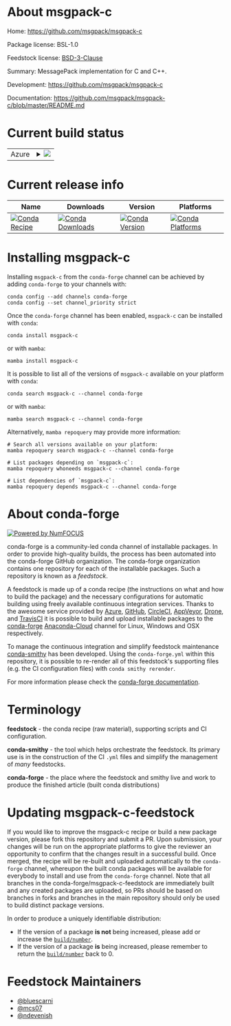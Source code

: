 About msgpack-c
===============

Home: https://github.com/msgpack/msgpack-c

Package license: BSL-1.0

Feedstock license: [BSD-3-Clause](https://github.com/conda-forge/msgpack-c-feedstock/blob/main/LICENSE.txt)

Summary: MessagePack implementation for C and C++.

Development: https://github.com/msgpack/msgpack-c

Documentation: https://github.com/msgpack/msgpack-c/blob/master/README.md

Current build status
====================


<table>
    
  <tr>
    <td>Azure</td>
    <td>
      <details>
        <summary>
          <a href="https://dev.azure.com/conda-forge/feedstock-builds/_build/latest?definitionId=648&branchName=main">
            <img src="https://dev.azure.com/conda-forge/feedstock-builds/_apis/build/status/msgpack-c-feedstock?branchName=main">
          </a>
        </summary>
        <table>
          <thead><tr><th>Variant</th><th>Status</th></tr></thead>
          <tbody><tr>
              <td>linux_64</td>
              <td>
                <a href="https://dev.azure.com/conda-forge/feedstock-builds/_build/latest?definitionId=648&branchName=main">
                  <img src="https://dev.azure.com/conda-forge/feedstock-builds/_apis/build/status/msgpack-c-feedstock?branchName=main&jobName=linux&configuration=linux%20linux_64_" alt="variant">
                </a>
              </td>
            </tr><tr>
              <td>osx_64</td>
              <td>
                <a href="https://dev.azure.com/conda-forge/feedstock-builds/_build/latest?definitionId=648&branchName=main">
                  <img src="https://dev.azure.com/conda-forge/feedstock-builds/_apis/build/status/msgpack-c-feedstock?branchName=main&jobName=osx&configuration=osx%20osx_64_" alt="variant">
                </a>
              </td>
            </tr><tr>
              <td>osx_arm64</td>
              <td>
                <a href="https://dev.azure.com/conda-forge/feedstock-builds/_build/latest?definitionId=648&branchName=main">
                  <img src="https://dev.azure.com/conda-forge/feedstock-builds/_apis/build/status/msgpack-c-feedstock?branchName=main&jobName=osx&configuration=osx%20osx_arm64_" alt="variant">
                </a>
              </td>
            </tr><tr>
              <td>win_64</td>
              <td>
                <a href="https://dev.azure.com/conda-forge/feedstock-builds/_build/latest?definitionId=648&branchName=main">
                  <img src="https://dev.azure.com/conda-forge/feedstock-builds/_apis/build/status/msgpack-c-feedstock?branchName=main&jobName=win&configuration=win%20win_64_" alt="variant">
                </a>
              </td>
            </tr>
          </tbody>
        </table>
      </details>
    </td>
  </tr>
</table>

Current release info
====================

| Name | Downloads | Version | Platforms |
| --- | --- | --- | --- |
| [![Conda Recipe](https://img.shields.io/badge/recipe-msgpack--c-green.svg)](https://anaconda.org/conda-forge/msgpack-c) | [![Conda Downloads](https://img.shields.io/conda/dn/conda-forge/msgpack-c.svg)](https://anaconda.org/conda-forge/msgpack-c) | [![Conda Version](https://img.shields.io/conda/vn/conda-forge/msgpack-c.svg)](https://anaconda.org/conda-forge/msgpack-c) | [![Conda Platforms](https://img.shields.io/conda/pn/conda-forge/msgpack-c.svg)](https://anaconda.org/conda-forge/msgpack-c) |

Installing msgpack-c
====================

Installing `msgpack-c` from the `conda-forge` channel can be achieved by adding `conda-forge` to your channels with:

```
conda config --add channels conda-forge
conda config --set channel_priority strict
```

Once the `conda-forge` channel has been enabled, `msgpack-c` can be installed with `conda`:

```
conda install msgpack-c
```

or with `mamba`:

```
mamba install msgpack-c
```

It is possible to list all of the versions of `msgpack-c` available on your platform with `conda`:

```
conda search msgpack-c --channel conda-forge
```

or with `mamba`:

```
mamba search msgpack-c --channel conda-forge
```

Alternatively, `mamba repoquery` may provide more information:

```
# Search all versions available on your platform:
mamba repoquery search msgpack-c --channel conda-forge

# List packages depending on `msgpack-c`:
mamba repoquery whoneeds msgpack-c --channel conda-forge

# List dependencies of `msgpack-c`:
mamba repoquery depends msgpack-c --channel conda-forge
```


About conda-forge
=================

[![Powered by
NumFOCUS](https://img.shields.io/badge/powered%20by-NumFOCUS-orange.svg?style=flat&colorA=E1523D&colorB=007D8A)](https://numfocus.org)

conda-forge is a community-led conda channel of installable packages.
In order to provide high-quality builds, the process has been automated into the
conda-forge GitHub organization. The conda-forge organization contains one repository
for each of the installable packages. Such a repository is known as a *feedstock*.

A feedstock is made up of a conda recipe (the instructions on what and how to build
the package) and the necessary configurations for automatic building using freely
available continuous integration services. Thanks to the awesome service provided by
[Azure](https://azure.microsoft.com/en-us/services/devops/), [GitHub](https://github.com/),
[CircleCI](https://circleci.com/), [AppVeyor](https://www.appveyor.com/),
[Drone](https://cloud.drone.io/welcome), and [TravisCI](https://travis-ci.com/)
it is possible to build and upload installable packages to the
[conda-forge](https://anaconda.org/conda-forge) [Anaconda-Cloud](https://anaconda.org/)
channel for Linux, Windows and OSX respectively.

To manage the continuous integration and simplify feedstock maintenance
[conda-smithy](https://github.com/conda-forge/conda-smithy) has been developed.
Using the ``conda-forge.yml`` within this repository, it is possible to re-render all of
this feedstock's supporting files (e.g. the CI configuration files) with ``conda smithy rerender``.

For more information please check the [conda-forge documentation](https://conda-forge.org/docs/).

Terminology
===========

**feedstock** - the conda recipe (raw material), supporting scripts and CI configuration.

**conda-smithy** - the tool which helps orchestrate the feedstock.
                   Its primary use is in the construction of the CI ``.yml`` files
                   and simplify the management of *many* feedstocks.

**conda-forge** - the place where the feedstock and smithy live and work to
                  produce the finished article (built conda distributions)


Updating msgpack-c-feedstock
============================

If you would like to improve the msgpack-c recipe or build a new
package version, please fork this repository and submit a PR. Upon submission,
your changes will be run on the appropriate platforms to give the reviewer an
opportunity to confirm that the changes result in a successful build. Once
merged, the recipe will be re-built and uploaded automatically to the
`conda-forge` channel, whereupon the built conda packages will be available for
everybody to install and use from the `conda-forge` channel.
Note that all branches in the conda-forge/msgpack-c-feedstock are
immediately built and any created packages are uploaded, so PRs should be based
on branches in forks and branches in the main repository should only be used to
build distinct package versions.

In order to produce a uniquely identifiable distribution:
 * If the version of a package **is not** being increased, please add or increase
   the [``build/number``](https://docs.conda.io/projects/conda-build/en/latest/resources/define-metadata.html#build-number-and-string).
 * If the version of a package **is** being increased, please remember to return
   the [``build/number``](https://docs.conda.io/projects/conda-build/en/latest/resources/define-metadata.html#build-number-and-string)
   back to 0.

Feedstock Maintainers
=====================

* [@bluescarni](https://github.com/bluescarni/)
* [@mcs07](https://github.com/mcs07/)
* [@ndevenish](https://github.com/ndevenish/)

